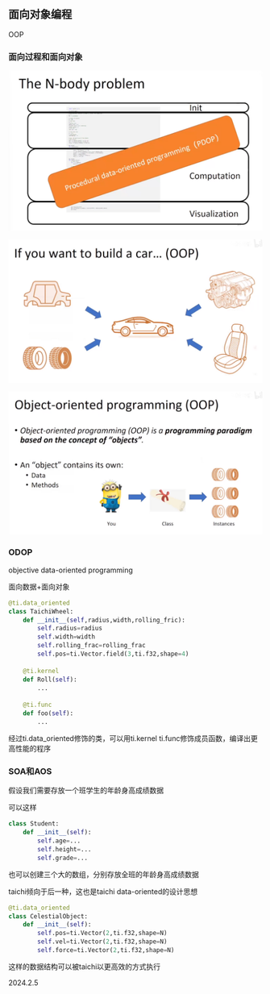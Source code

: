 ## 面向对象编程

OOP

### 面向过程和面向对象

![](./../assets/27.png)

![](./../assets/28.png)

![](./../assets/29.png)

### ODOP

objective data-oriented programming

面向数据+面向对象

```python
@ti.data_oriented
class TaichiWheel:
    def __init__(self,radius,width,rolling_fric):
        self.radius=radius
        self.width=width
        self.rolling_frac=rolling_frac
        self.pos=ti.Vector.field(3,ti.f32,shape=4)

    @ti.kernel
    def Roll(self):
        ...

    @ti.func
    def foo(self):
        ...
```

经过ti.data_oriented修饰的类，可以用ti.kernel ti.func修饰成员函数，编译出更高性能的程序

### SOA和AOS

假设我们需要存放一个班学生的年龄身高成绩数据

可以这样

```python
class Student:
    def __init__(self):
        self.age=...
        self.height=...
        self.grade=...
```

也可以创建三个大的数组，分别存放全班的年龄身高成绩数据

taichi倾向于后一种，这也是taichi data-oriented的设计思想

```python
@ti.data_oriented
class CelestialObject:
    def __init__(self):
        self.pos=ti.Vector(2,ti.f32,shape=N)
        self.vel=ti.Vector(2,ti.f32,shape=N)
        self.force=ti.Vector(2,ti.f32,shape=N)
```

这样的数据结构可以被taichi以更高效的方式执行

2024.2.5
